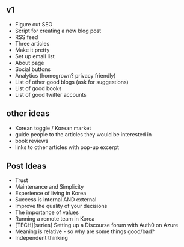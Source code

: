 ## v1

- Figure out SEO
- Script for creating a new blog post
- RSS feed
- Three articles
- Make it pretty
- Set up email list
- About page
- Social buttons
- Analytics (homegrown? privacy friendly)
- List of other good blogs (ask for suggestions)
- List of good books
- List of good twitter accounts

## other ideas

- Korean toggle / Korean market
- guide people to the articles they would be interested in
- book reviews
- links to other articles with pop-up excerpt

## Post Ideas

- Trust
- Maintenance and Simplicity
- Experience of living in Korea
- Success is internal AND external
- Improve the quality of your decisions
- The importance of values
- Running a remote team in Korea
- [TECH][series] Setting up a Discourse forum with Auth0 on Azure
- Meaning is relative - so why are some things good/bad?
- Independent thinking
